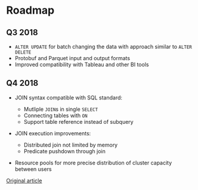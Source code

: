 # Roadmap

## Q3 2018

- `ALTER UPDATE` for batch changing the data with approach similar to `ALTER DELETE`
- Protobuf and Parquet input and output formats
- Improved compatibility with Tableau and other BI tools

## Q4 2018

- JOIN syntax compatible with SQL standard:
    - Mutliple `JOIN`s in single `SELECT`
    - Connecting tables with `ON`
    - Support table reference instead of subquery

- JOIN execution improvements:
    - Distributed join not limited by memory
    - Predicate pushdown through join

- Resource pools for more precise distribution of cluster capacity between users

[Original article](https://clickhouse.yandex/docs/en/roadmap/) <!--hide-->
